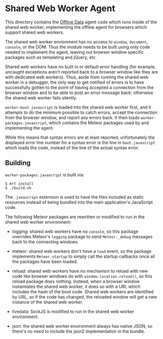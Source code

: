 # Shared Web Worker Agent

This directory contains the
[Offline Data](https://github.com/awwx/meteor-offline-data#readme)
agent code which runs inside of the shared web
worker, implementing the offline agent for browsers which support
shared web workers.

The shared web worker envionment has no access to `window`,
`document`, `console`, or the DOM.  Thus the module needs to be built
using only code needed to implement the agent, leaving out browser
window specific packages such as templating and jQuery, etc.

Shared web workers have no built in or default error handling (for
example, uncaught exceptions aren't reported back to a browser window
like they are with dedicated web workers).  Thus, aside from running
the shared web worker in a debugger, the only way to get notified of
errors is to have successfully gotten to the point of having accepted
a connection from the browser window and to be able to post an error
message back; otherwise the shared web worker fails silently.

`worker-boot.javascript` is loaded into the shared web worker first,
and it attempts to do the minimum possible to catch errors, accept the
connection from the browser window, and report any errors back.  It
then loads `worker-packages.javascript`, which contains the Meteor
packages used by and implementing the agent.

While this means that syntax errors are at least reported,
unfortunately the displayed error line number for a syntax error is
the line in `boot.javascript` which loads the code, instead of the
line of the actual syntax error.


## Building

`worker-packages.javascript` is built via:

```
$ mrt install
$ ./build.sh
```

The `.javascript` extension is used to have the files included as
static resources instead of being bundled into the main application's
JavaScript code.

The following Meteor packages are rewritten or modified to run in the
shared web worker environment:

* logging: shared web workers have no `console`, so this package
  overrides Meteor's `logging` package to send `Meteor._debug`
  messages back to the connecting windows.

* meteor: shared web workers don't have a `load` event, so the
  package implements `Meteor.startup` to simply call the startup
  callbacks once all the packages have been loaded.

* reload: shared web workers have no mechanism to reload with new code
  like browser windows do with `window.location.reload()`, so this
  reload package does nothing.  Instead, when a browser window
  instantiates the shared web worker, it does so with a URL which
  includes the hash of the boot code.  Shared web workers are
  identified by URL, so if the code has changed, the reloaded window
  will get a new instance of the shared web worker.

* livedata: SockJS is modified to run in the shared web worker
  environment.

* json: the shared web worker environment always has native JSON, so
  there's no need to include the json2 implementation in the bundle.

